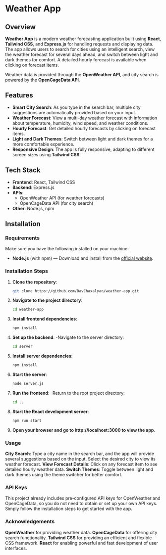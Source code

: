 # Weather App

## Overview

**Weather App** is a modern weather forecasting application built using **React**, **Tailwind CSS**, and **Express.js** for handling requests and displaying data. The app allows users to search for cities using an intelligent search, view the weather forecast for several days ahead, and switch between light and dark themes for comfort. A detailed hourly forecast is available when clicking on forecast items.

Weather data is provided through the **OpenWeather API**, and city search is powered by the **OpenCageData API**.

## Features

- **Smart City Search**: As you type in the search bar, multiple city suggestions are automatically provided based on your input.
- **Weather Forecast**: View a multi-day weather forecast with information about temperature, humidity, wind speed, and weather conditions.
- **Hourly Forecast**: Get detailed hourly forecasts by clicking on forecast items.
- **Light and Dark Themes**: Switch between light and dark themes for a more comfortable experience.
- **Responsive Design**: The app is fully responsive, adapting to different screen sizes using **Tailwind CSS**.

## Tech Stack

- **Frontend**: React, Tailwind CSS
- **Backend**: Express.js
- **APIs**:
  - OpenWeather API (for weather forecasts)
  - OpenCageData API (for city search)
- **Other**: Node.js, npm

## Installation

### Requirements

Make sure you have the following installed on your machine:

- **Node.js** (with npm) — Download and install from the [official website](https://nodejs.org/).

### Installation Steps

1. **Clone the repository**:

   ```bash
   git clone https://github.com/DavChaxalyan/weather-app.git

2. **Navigate to the project directory**:

    ```bash
    cd weather-app

3. **Install frontend dependencies**:

    ```bash
    npm install

4. **Set up the backend**:
-Navigate to the server directory:

    ```bash
    cd server

5. **Install server dependencies**:

    ```bash
    npm install

6. **Start the server**:

    ```bash
    node server.js

7. **Run the frontend**:
-Return to the root project directory:

    ```bash
    cd ..

8. **Start the React development server**:

    ```bash
    npm run start

9. **Open your browser and go to http://localhost:3000 to view the app**.

### Usage

**City Search**: Type a city name in the search bar, and the app will provide several suggestions based on the input. Select the desired city to view its weather forecast.
**View Forecast Details**: Click on any forecast item to see detailed hourly weather data.
**Switch Themes**: Toggle between light and dark themes using the theme switcher for better comfort.

### API Keys

This project already includes pre-configured API keys for OpenWeather and OpenCageData, so you do not need to obtain or set up your own API keys. Simply follow the installation steps to get started with the app.

### Acknowledgements
**OpenWeather** for providing weather data.
**OpenCageData** for offering city search functionality.
**Tailwind CSS** for providing an efficient and flexible CSS framework.
**React** for enabling powerful and fast development of user interfaces.
